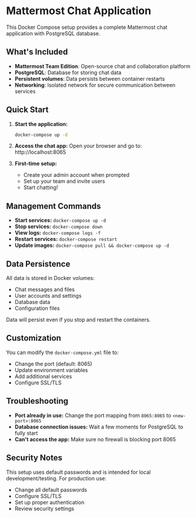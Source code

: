 # Mattermost Chat Application

This Docker Compose setup provides a complete Mattermost chat application with PostgreSQL database.

## What's Included

- **Mattermost Team Edition**: Open-source chat and collaboration platform
- **PostgreSQL**: Database for storing chat data
- **Persistent volumes**: Data persists between container restarts
- **Networking**: Isolated network for secure communication between services

## Quick Start

1. **Start the application:**
   ```bash
   docker-compose up -d
   ```

2. **Access the chat app:**
   Open your browser and go to: http://localhost:8065

3. **First-time setup:**
   - Create your admin account when prompted
   - Set up your team and invite users
   - Start chatting!

## Management Commands

- **Start services:** `docker-compose up -d`
- **Stop services:** `docker-compose down`
- **View logs:** `docker-compose logs -f`
- **Restart services:** `docker-compose restart`
- **Update images:** `docker-compose pull && docker-compose up -d`

## Data Persistence

All data is stored in Docker volumes:
- Chat messages and files
- User accounts and settings
- Database data
- Configuration files

Data will persist even if you stop and restart the containers.

## Customization

You can modify the `docker-compose.yml` file to:
- Change the port (default: 8065)
- Update environment variables
- Add additional services
- Configure SSL/TLS

## Troubleshooting

- **Port already in use:** Change the port mapping from `8065:8065` to `<new-port>:8065`
- **Database connection issues:** Wait a few moments for PostgreSQL to fully start
- **Can't access the app:** Make sure no firewall is blocking port 8065

## Security Notes

This setup uses default passwords and is intended for local development/testing. For production use:
- Change all default passwords
- Configure SSL/TLS
- Set up proper authentication
- Review security settings
